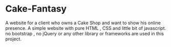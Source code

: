 # Cake-Fantasy
A website for a client who owns a Cake Shop and want to show his online presence.
A simple website with pure HTML , CSS and little bit of javascript. no bootstrap , no jQuery or any other library or frameworks are used in this project.

